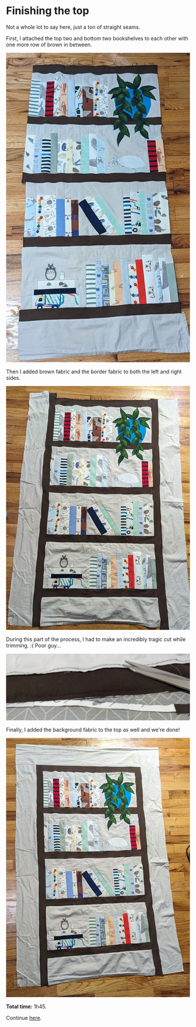 <h1>Finishing the top</h1>

Not a whole lot to say here, just a ton of straight seams.

First, I attached the top two and bottom two bookshelves to each other with one more row of brown in between.

![All shelves](/images/top1.jpg)

Then I added brown fabric and the border fabric to both the left and right sides.

![All shelves with sides](/images/top2.jpg)

During this part of the process, I had to make an incredibly tragic cut while trimming. :( Poor guy...

![Trimming off a turtle](/images/sadturtle.jpg)

Finally, I added the background fabric to the top as well and we're done!

![All shelves with sides](/images/top3.jpg)

**Total time:** 1h45.

Continue [here](/quilting.md).